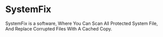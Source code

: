 # SystemFix
SystemFix is a software, Where You Can Scan All Protected System File, And Replace Corrupted Files With A Cached Copy.
